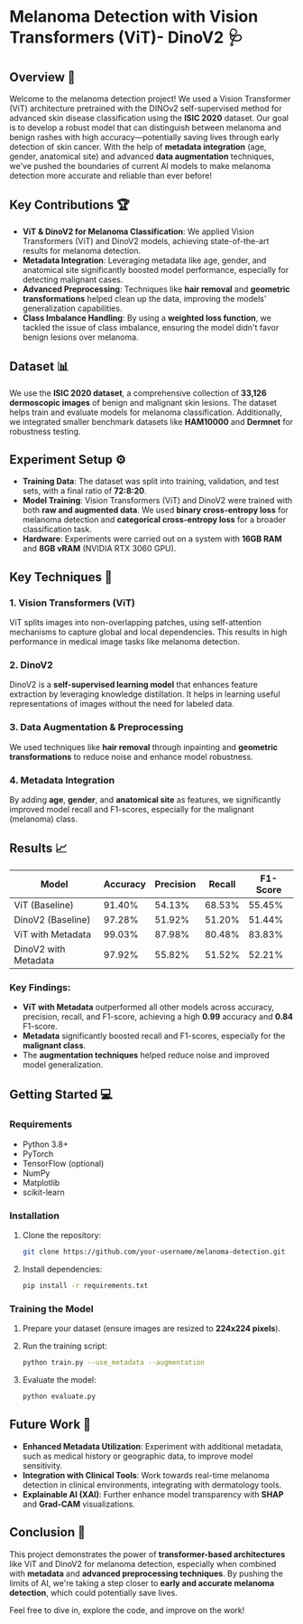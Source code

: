 
# Melanoma Detection with Vision Transformers (ViT)- DinoV2 🩺

## Overview 🌟

Welcome to the melanoma detection project! We used a Vision Transformer (ViT) architecture pretrained with the DINOv2 self-supervised method for advanced skin disease classification using the **ISIC 2020** dataset. Our goal is to develop a robust model that can distinguish between melanoma and benign rashes with high accuracy—potentially saving lives through early detection of skin cancer. With the help of **metadata integration** (age, gender, anatomical site) and advanced **data augmentation** techniques, we've pushed the boundaries of current AI models to make melanoma detection more accurate and reliable than ever before! 

## Key Contributions 🏆

- **ViT & DinoV2 for Melanoma Classification**: We applied Vision Transformers (ViT) and DinoV2 models, achieving state-of-the-art results for melanoma detection.
- **Metadata Integration**: Leveraging metadata like age, gender, and anatomical site significantly boosted model performance, especially for detecting malignant cases.
- **Advanced Preprocessing**: Techniques like **hair removal** and **geometric transformations** helped clean up the data, improving the models' generalization capabilities.
- **Class Imbalance Handling**: By using a **weighted loss function**, we tackled the issue of class imbalance, ensuring the model didn't favor benign lesions over melanoma.

## Dataset 📊

We use the **ISIC 2020 dataset**, a comprehensive collection of **33,126 dermoscopic images** of benign and malignant skin lesions. The dataset helps train and evaluate models for melanoma classification. Additionally, we integrated smaller benchmark datasets like **HAM10000** and **Dermnet** for robustness testing.

## Experiment Setup ⚙️

- **Training Data**: The dataset was split into training, validation, and test sets, with a final ratio of **72:8:20**.
- **Model Training**: Vision Transformers (ViT) and DinoV2 were trained with both **raw and augmented data**. We used **binary cross-entropy loss** for melanoma detection and **categorical cross-entropy loss** for a broader classification task.
- **Hardware**: Experiments were carried out on a system with **16GB RAM** and **8GB vRAM** (NVIDIA RTX 3060 GPU).

## Key Techniques 🧠

### 1. **Vision Transformers (ViT)**  
ViT splits images into non-overlapping patches, using self-attention mechanisms to capture global and local dependencies. This results in high performance in medical image tasks like melanoma detection.

### 2. **DinoV2**  
DinoV2 is a **self-supervised learning model** that enhances feature extraction by leveraging knowledge distillation. It helps in learning useful representations of images without the need for labeled data.

### 3. **Data Augmentation & Preprocessing**  
We used techniques like **hair removal** through inpainting and **geometric transformations** to reduce noise and enhance model robustness.

### 4. **Metadata Integration**  
By adding **age**, **gender**, and **anatomical site** as features, we significantly improved model recall and F1-scores, especially for the malignant (melanoma) class.

## Results 📈

| Model | Accuracy | Precision | Recall | F1-Score |
|-------|----------|-----------|--------|----------|
| ViT (Baseline) | 91.40% | 54.13% | 68.53% | 55.45% |
| DinoV2 (Baseline) | 97.28% | 51.92% | 51.20% | 51.44% |
| ViT with Metadata | 99.03% | 87.98% | 80.48% | 83.83% |
| DinoV2 with Metadata | 97.92% | 55.82% | 51.52% | 52.21% |

### **Key Findings**:
- **ViT with Metadata** outperformed all other models across accuracy, precision, recall, and F1-score, achieving a high **0.99** accuracy and **0.84** F1-score.
- **Metadata** significantly boosted recall and F1-scores, especially for the **malignant class**.
- The **augmentation techniques** helped reduce noise and improved model generalization.
  

## Getting Started 💻

### Requirements

- Python 3.8+
- PyTorch
- TensorFlow (optional)
- NumPy
- Matplotlib
- scikit-learn

### Installation

1. Clone the repository:
   ```bash
   git clone https://github.com/your-username/melanoma-detection.git
   ```

2. Install dependencies:
   ```bash
   pip install -r requirements.txt
   ```

### Training the Model

1. Prepare your dataset (ensure images are resized to **224x224 pixels**).
2. Run the training script:
   ```bash
   python train.py --use_metadata --augmentation
   ```

3. Evaluate the model:
   ```bash
   python evaluate.py
   ```

## Future Work 🔮

- **Enhanced Metadata Utilization**: Experiment with additional metadata, such as medical history or geographic data, to improve model sensitivity.
- **Integration with Clinical Tools**: Work towards real-time melanoma detection in clinical environments, integrating with dermatology tools.
- **Explainable AI (XAI)**: Further enhance model transparency with **SHAP** and **Grad-CAM** visualizations.

## Conclusion 🎯

This project demonstrates the power of **transformer-based architectures** like ViT and DinoV2 for melanoma detection, especially when combined with **metadata** and **advanced preprocessing techniques**. By pushing the limits of AI, we're taking a step closer to **early and accurate melanoma detection**, which could potentially save lives. 

Feel free to dive in, explore the code, and improve on the work! 
